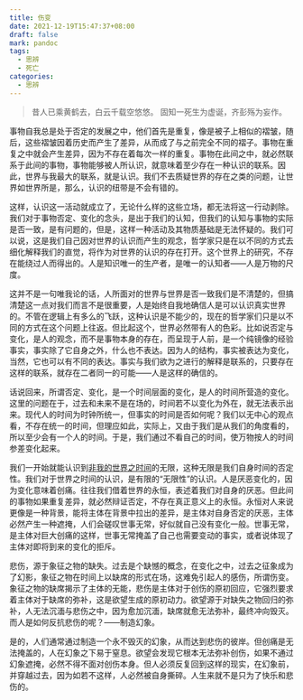 ```yaml
---
title: 伤变
date: 2021-12-19T15:47:37+08:00
draft: false
mark: pandoc
tags:
  - 思辨
  - 死亡
categories:
  - 思辨
---
```


> 昔人已乘黄鹤去，白云千载空悠悠。
> 固知一死生为虚诞，齐彭殇为妄作。

事物自我总是处于否定的发展之中，他们首先是重复，像是被子上相似的褶皱，随后，这些褶皱因着历史而产生了差异，从而成了与之前完全不同的褶子。事物在重复之中就会产生差异，因为不存在着每次一样的重复。事物在此间之中，就必然联系于此间的事物，事物能够被人所认识，就意味着至少存在一种认识的联系。因此，世界与我最大的联系，就是认识。我们不去质疑世界的存在之类的问题，让世界如世界所是，那么，认识的纽带是不会有错的。

这样，认识这一活动就成立了，无论什么样的这些立场，都无法将这一行动剥除。我们对于事物否定、变化的念头，是出于我们的认知，但我们的认知与事物的实际是否一致，是有问题的，但是，这样一种活动及其物质基础是无法怀疑的。我们可以说，这是我们自己因对世界的认识而产生的观念，哲学家只是在以不同的方式去细化解释我们的直觉，将作为对世界的认识的存在打开。这个世界上的研究，不存在能绕过人而得出的。人是知识唯一的生产者，是唯一的认知者——人是万物的尺度。

这并不是一句唯我论的话，人所面对的世界与世界是否一致我们是不清楚的，但搞清楚这一点对我们而言不是很重要，人是始终自我地确信人是可以认识真实世界的。不管在逻辑上有多么的飞跃，这种认识是不能少的，现在的哲学家们只是以不同的方式在这个问题上往返。但比起这个，世界必然带有人的色彩。比如说否定与变化，是人的观念，而不是事物本身的存在，而呈现于人前，是一个纯镜像的经验事实，事实除了它自身之外，什么也不表达。因为人的结构，事实被表达为变化，当然，它也可以有不同的表达。事实与我们欲为之进行的解释是联系的，只要存在这样的联系，就存在二者同一的可能——人是这样的确信的。

话说回来，所谓否定、变化，是一个时间层面的变化，是人的时间所营造的变化。这里的问题在于，过去和未来不是在场的，时间若不以变化为外在，就无法表示出来。现代人的时间为时钟所统一，但事实的时间是否如何呢？我们以无中心的观点看，不存在统一的时间，但理应如此，实际上，又由于我们是从我们的角度看的，所以至少会有一个人的时间。于是，我们通过不看自己的时间，使万物按人的时间参差变化起来。

我们一开始就能认识到<u>非我的世界之时间</u>的无限，这种无限是我们自身时间的否定性。我们对于世界之时间的认识，是有限的“无限性”的认识。人是厌恶变化的，因为变化意味着创痛。往往我们借着世界的永恒，表述着我们对自身的厌恶。但此间的事物如果重复差异，就必然辩证否定，不存在真正意义上的永恒。永恒对人来说更像是一种背景，能将主体在背景中拉出的差异，是主体对自身否定的厌恶，主体必然产生一种遮掩，人们会磋叹世事无常，好似就自己没有变化一般。世事无常，是主体对巨大创痛的这样，世事无常掩盖了自己也需要变动的事实，或者说体现了主体对即将到来的变化的拒斥。

悲伤，源于象征之物的缺失。过去是个缺憾的概念，在变化之中，过去之征象成为了幻影，象征之物在时间上以缺席的形式在场，这难免引起人的感伤，所谓伤变。象征之物的缺席揭示了主体的无能，悲伤是主体对于创伤的原初回应，它强烈要求着主体对于缺席的弥补，这是欲望生成的原初动力。欲望源于对缺失之物回归的弥补，人无法沉湎与悲伤之中，因为愈加沉湎，缺席就愈无法弥补，最终冲向毁灭。而人是如何反抗悲伤的呢？——制造幻象。

是的，人们通常通过制造一个永不毁灭的幻象，从而达到悲伤的彼岸。但创痛是无法掩盖的，人在幻象之下易于窒息。欲望会发现它根本无法弥补创伤，如果不通过幻象遮掩，必然不得不面对创伤本身。但人必须反复回到这样的现实，在幻象前，并穿越过去，因为如若不这样，人必然被自身撕碎。人生来就不是只为了快乐和悲伤的。
